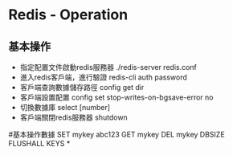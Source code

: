 # Redis - Operation  
## 基本操作  
- 指定配置文件啟動redis服務器
./redis-server redis.conf
- 進入redis客戶端，進行驗證
redis-cli
auth password
- 客戶端查詢數據儲存路徑
config get dir
- 客戶端設置配置
config set stop-writes-on-bgsave-error no
- 切換數據庫
select [number]
- 客戶端關閉redis服務器
shutdown

#基本操作數據
SET mykey abc123
GET mykey
DEL mykey
DBSIZE
FLUSHALL
KEYS *
